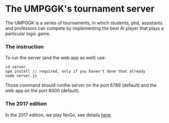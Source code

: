 # The UMPGGK's tournament server

The UMPGGK is a series of tournaments, in which students, phd, assistants and professors can compete by implementing the best AI player that plays a particular logic game.

### The instruction

To run the server (and the web app as well) use:
```
cd server
npm install // required, only if you haven't done that already
node server.js
```
Those command should runthe server on the port 6789 (default) and the web app on the port 8000 (default).


### The 2017 edition

In the 2017 edition, we play NoGo, see details [here](http://ii.us.edu.pl/umpggk2017/).
